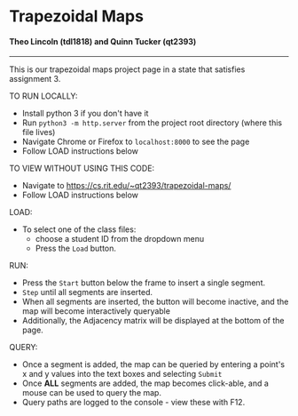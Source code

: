 # Trapezoidal Maps
#### Theo Lincoln (tdl1818) and Quinn Tucker (qt2393)
---

This is our trapezoidal maps project page in a state that satisfies assignment 3. 

TO RUN LOCALLY: 
* Install python 3 if you don't have it
* Run `python3 -m http.server` from the project root directory (where this file lives)
* Navigate Chrome or Firefox to `localhost:8000` to see the page
* Follow LOAD instructions below

TO VIEW WITHOUT USING THIS CODE:
* Navigate to https://cs.rit.edu/~qt2393/trapezoidal-maps/ 
* Follow LOAD instructions below


LOAD:  
* To select one of the class files:
  * choose a student ID from the dropdown menu
  * Press the `Load` button.

RUN:
* Press the `Start` button below the frame to insert a single segment.
* `Step` until all segments are inserted.
* When all segments are inserted, the button will become inactive, and the map will become interactively queryable
* Additionally, the Adjacency matrix will be displayed at the bottom of the page.

QUERY:
* Once a segment is added, the map can be queried by entering a point's x and y values into the text boxes and selecting `Submit`
* Once **ALL** segments are added, the map becomes click-able, and a mouse can be used to query the map.
* Query paths are logged to the console - view these with F12.